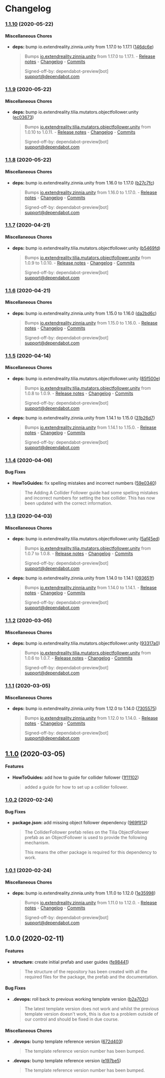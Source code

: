 # Changelog

### [1.1.10](https://github.com/ExtendRealityLtd/Tilia.Trackers.ColliderFollower.Unity/compare/v1.1.9...v1.1.10) (2020-05-22)

#### Miscellaneous Chores

* **deps:** bump io.extendreality.zinnia.unity from 1.17.0 to 1.17.1 ([146dc6e](https://github.com/ExtendRealityLtd/Tilia.Trackers.ColliderFollower.Unity/commit/146dc6e9317c08421d9e1758c05616cbc127361b))
  > Bumps [io.extendreality.zinnia.unity](https://github.com/ExtendRealityLtd/Zinnia.Unity) from 1.17.0 to 1.17.1. - [Release notes](https://github.com/ExtendRealityLtd/Zinnia.Unity/releases) - [Changelog](https://github.com/ExtendRealityLtd/Zinnia.Unity/blob/master/CHANGELOG.md) - [Commits](https://github.com/ExtendRealityLtd/Zinnia.Unity/compare/v1.17.0...v1.17.1)
  > 
  > Signed-off-by: dependabot-preview[bot] <support@dependabot.com>

### [1.1.9](https://github.com/ExtendRealityLtd/Tilia.Trackers.ColliderFollower.Unity/compare/v1.1.8...v1.1.9) (2020-05-22)

#### Miscellaneous Chores

* **deps:** bump io.extendreality.tilia.mutators.objectfollower.unity ([ec03673](https://github.com/ExtendRealityLtd/Tilia.Trackers.ColliderFollower.Unity/commit/ec036731f9f37d3136b8e3bf30470d4e748ae952))
  > Bumps [io.extendreality.tilia.mutators.objectfollower.unity](https://github.com/ExtendRealityLtd/Tilia.Mutators.ObjectFollower.Unity) from 1.0.10 to 1.0.11. - [Release notes](https://github.com/ExtendRealityLtd/Tilia.Mutators.ObjectFollower.Unity/releases) - [Changelog](https://github.com/ExtendRealityLtd/Tilia.Mutators.ObjectFollower.Unity/blob/master/CHANGELOG.md) - [Commits](https://github.com/ExtendRealityLtd/Tilia.Mutators.ObjectFollower.Unity/compare/v1.0.10...v1.0.11)
  > 
  > Signed-off-by: dependabot-preview[bot] <support@dependabot.com>

### [1.1.8](https://github.com/ExtendRealityLtd/Tilia.Trackers.ColliderFollower.Unity/compare/v1.1.7...v1.1.8) (2020-05-22)

#### Miscellaneous Chores

* **deps:** bump io.extendreality.zinnia.unity from 1.16.0 to 1.17.0 ([b27c7fc](https://github.com/ExtendRealityLtd/Tilia.Trackers.ColliderFollower.Unity/commit/b27c7fc988c425ef4f7d51cf58064d2c9729e833))
  > Bumps [io.extendreality.zinnia.unity](https://github.com/ExtendRealityLtd/Zinnia.Unity) from 1.16.0 to 1.17.0. - [Release notes](https://github.com/ExtendRealityLtd/Zinnia.Unity/releases) - [Changelog](https://github.com/ExtendRealityLtd/Zinnia.Unity/blob/master/CHANGELOG.md) - [Commits](https://github.com/ExtendRealityLtd/Zinnia.Unity/compare/v1.16.0...v1.17.0)
  > 
  > Signed-off-by: dependabot-preview[bot] <support@dependabot.com>

### [1.1.7](https://github.com/ExtendRealityLtd/Tilia.Trackers.ColliderFollower.Unity/compare/v1.1.6...v1.1.7) (2020-04-21)

#### Miscellaneous Chores

* **deps:** bump io.extendreality.tilia.mutators.objectfollower.unity ([b5469fd](https://github.com/ExtendRealityLtd/Tilia.Trackers.ColliderFollower.Unity/commit/b5469fd101e87653537dc69c34b56ab601a5b1ec))
  > Bumps [io.extendreality.tilia.mutators.objectfollower.unity](https://github.com/ExtendRealityLtd/Tilia.Mutators.ObjectFollower.Unity) from 1.0.9 to 1.0.10. - [Release notes](https://github.com/ExtendRealityLtd/Tilia.Mutators.ObjectFollower.Unity/releases) - [Changelog](https://github.com/ExtendRealityLtd/Tilia.Mutators.ObjectFollower.Unity/blob/master/CHANGELOG.md) - [Commits](https://github.com/ExtendRealityLtd/Tilia.Mutators.ObjectFollower.Unity/compare/v1.0.9...v1.0.10)
  > 
  > Signed-off-by: dependabot-preview[bot] <support@dependabot.com>

### [1.1.6](https://github.com/ExtendRealityLtd/Tilia.Trackers.ColliderFollower.Unity/compare/v1.1.5...v1.1.6) (2020-04-21)

#### Miscellaneous Chores

* **deps:** bump io.extendreality.zinnia.unity from 1.15.0 to 1.16.0 ([da2bd6c](https://github.com/ExtendRealityLtd/Tilia.Trackers.ColliderFollower.Unity/commit/da2bd6c95a6594a0721a38d0b31bd7fce540ff84))
  > Bumps [io.extendreality.zinnia.unity](https://github.com/ExtendRealityLtd/Zinnia.Unity) from 1.15.0 to 1.16.0. - [Release notes](https://github.com/ExtendRealityLtd/Zinnia.Unity/releases) - [Changelog](https://github.com/ExtendRealityLtd/Zinnia.Unity/blob/master/CHANGELOG.md) - [Commits](https://github.com/ExtendRealityLtd/Zinnia.Unity/compare/v1.15.0...v1.16.0)
  > 
  > Signed-off-by: dependabot-preview[bot] <support@dependabot.com>

### [1.1.5](https://github.com/ExtendRealityLtd/Tilia.Trackers.ColliderFollower.Unity/compare/v1.1.4...v1.1.5) (2020-04-14)

#### Miscellaneous Chores

* **deps:** bump io.extendreality.tilia.mutators.objectfollower.unity ([85f500e](https://github.com/ExtendRealityLtd/Tilia.Trackers.ColliderFollower.Unity/commit/85f500e15a057bdba2c7dddb3c5a689157c39181))
  > Bumps [io.extendreality.tilia.mutators.objectfollower.unity](https://github.com/ExtendRealityLtd/Tilia.Mutators.ObjectFollower.Unity) from 1.0.8 to 1.0.9. - [Release notes](https://github.com/ExtendRealityLtd/Tilia.Mutators.ObjectFollower.Unity/releases) - [Changelog](https://github.com/ExtendRealityLtd/Tilia.Mutators.ObjectFollower.Unity/blob/master/CHANGELOG.md) - [Commits](https://github.com/ExtendRealityLtd/Tilia.Mutators.ObjectFollower.Unity/compare/v1.0.8...v1.0.9)
  > 
  > Signed-off-by: dependabot-preview[bot] <support@dependabot.com>
* **deps:** bump io.extendreality.zinnia.unity from 1.14.1 to 1.15.0 ([31b26d7](https://github.com/ExtendRealityLtd/Tilia.Trackers.ColliderFollower.Unity/commit/31b26d726f6646291c01bf85c7847540f99b4f1a))
  > Bumps [io.extendreality.zinnia.unity](https://github.com/ExtendRealityLtd/Zinnia.Unity) from 1.14.1 to 1.15.0. - [Release notes](https://github.com/ExtendRealityLtd/Zinnia.Unity/releases) - [Changelog](https://github.com/ExtendRealityLtd/Zinnia.Unity/blob/master/CHANGELOG.md) - [Commits](https://github.com/ExtendRealityLtd/Zinnia.Unity/compare/v1.14.1...v1.15.0)
  > 
  > Signed-off-by: dependabot-preview[bot] <support@dependabot.com>

### [1.1.4](https://github.com/ExtendRealityLtd/Tilia.Trackers.ColliderFollower.Unity/compare/v1.1.3...v1.1.4) (2020-04-06)

#### Bug Fixes

* **HowToGuides:** fix spelling mistakes and incorrect numbers ([59e0340](https://github.com/ExtendRealityLtd/Tilia.Trackers.ColliderFollower.Unity/commit/59e03407e020a8435ff0a278674494e3fcb0f26d))
  > The Adding A Collider Follower guide had some spelling mistakes and incorrect numbers for setting the box collider. This has now been updated with the correct information.

### [1.1.3](https://github.com/ExtendRealityLtd/Tilia.Trackers.ColliderFollower.Unity/compare/v1.1.2...v1.1.3) (2020-04-03)

#### Miscellaneous Chores

* **deps:** bump io.extendreality.tilia.mutators.objectfollower.unity ([5af45ed](https://github.com/ExtendRealityLtd/Tilia.Trackers.ColliderFollower.Unity/commit/5af45ed7466372fd7d504748f1197ca1fcbfd104))
  > Bumps [io.extendreality.tilia.mutators.objectfollower.unity](https://github.com/ExtendRealityLtd/Tilia.Mutators.ObjectFollower.Unity) from 1.0.7 to 1.0.8. - [Release notes](https://github.com/ExtendRealityLtd/Tilia.Mutators.ObjectFollower.Unity/releases) - [Changelog](https://github.com/ExtendRealityLtd/Tilia.Mutators.ObjectFollower.Unity/blob/master/CHANGELOG.md) - [Commits](https://github.com/ExtendRealityLtd/Tilia.Mutators.ObjectFollower.Unity/compare/v1.0.7...v1.0.8)
  > 
  > Signed-off-by: dependabot-preview[bot] <support@dependabot.com>
* **deps:** bump io.extendreality.zinnia.unity from 1.14.0 to 1.14.1 ([093651f](https://github.com/ExtendRealityLtd/Tilia.Trackers.ColliderFollower.Unity/commit/093651fb3163e5842e82e9f2c0782c6703dbb2bc))
  > Bumps [io.extendreality.zinnia.unity](https://github.com/ExtendRealityLtd/Zinnia.Unity) from 1.14.0 to 1.14.1. - [Release notes](https://github.com/ExtendRealityLtd/Zinnia.Unity/releases) - [Changelog](https://github.com/ExtendRealityLtd/Zinnia.Unity/blob/master/CHANGELOG.md) - [Commits](https://github.com/ExtendRealityLtd/Zinnia.Unity/compare/v1.14.0...v1.14.1)
  > 
  > Signed-off-by: dependabot-preview[bot] <support@dependabot.com>

### [1.1.2](https://github.com/ExtendRealityLtd/Tilia.Trackers.ColliderFollower.Unity/compare/v1.1.1...v1.1.2) (2020-03-05)

#### Miscellaneous Chores

* **deps:** bump io.extendreality.tilia.mutators.objectfollower.unity ([93317a0](https://github.com/ExtendRealityLtd/Tilia.Trackers.ColliderFollower.Unity/commit/93317a0fe9c470648692ce03e117709ec1b84e77))
  > Bumps [io.extendreality.tilia.mutators.objectfollower.unity](https://github.com/ExtendRealityLtd/Tilia.Mutators.ObjectFollower.Unity) from 1.0.6 to 1.0.7. - [Release notes](https://github.com/ExtendRealityLtd/Tilia.Mutators.ObjectFollower.Unity/releases) - [Changelog](https://github.com/ExtendRealityLtd/Tilia.Mutators.ObjectFollower.Unity/blob/master/CHANGELOG.md) - [Commits](https://github.com/ExtendRealityLtd/Tilia.Mutators.ObjectFollower.Unity/compare/v1.0.6...v1.0.7)
  > 
  > Signed-off-by: dependabot-preview[bot] <support@dependabot.com>

### [1.1.1](https://github.com/ExtendRealityLtd/Tilia.Trackers.ColliderFollower.Unity/compare/v1.1.0...v1.1.1) (2020-03-05)

#### Miscellaneous Chores

* **deps:** bump io.extendreality.zinnia.unity from 1.12.0 to 1.14.0 ([7305575](https://github.com/ExtendRealityLtd/Tilia.Trackers.ColliderFollower.Unity/commit/73055754cad73a450ec67134629977397e336877))
  > Bumps [io.extendreality.zinnia.unity](https://github.com/ExtendRealityLtd/Zinnia.Unity) from 1.12.0 to 1.14.0. - [Release notes](https://github.com/ExtendRealityLtd/Zinnia.Unity/releases) - [Changelog](https://github.com/ExtendRealityLtd/Zinnia.Unity/blob/master/CHANGELOG.md) - [Commits](https://github.com/ExtendRealityLtd/Zinnia.Unity/compare/v1.12.0...v1.14.0)
  > 
  > Signed-off-by: dependabot-preview[bot] <support@dependabot.com>

## [1.1.0](https://github.com/ExtendRealityLtd/Tilia.Trackers.ColliderFollower.Unity/compare/v1.0.2...v1.1.0) (2020-03-05)

#### Features

* **HowToGuides:** add how to guide for collider follower ([1f11102](https://github.com/ExtendRealityLtd/Tilia.Trackers.ColliderFollower.Unity/commit/1f111023277c9b963df47f90b3bdb356f0e0c758))
  > added a guide for how to set up a collider follower.

### [1.0.2](https://github.com/ExtendRealityLtd/Tilia.Trackers.ColliderFollower.Unity/compare/v1.0.1...v1.0.2) (2020-02-24)

#### Bug Fixes

* **package.json:** add missing object follower dependency ([969f912](https://github.com/ExtendRealityLtd/Tilia.Trackers.ColliderFollower.Unity/commit/969f912173dd571948b5ca024fd2e1d88a1b2375))
  > The ColliderFollower prefab relies on the Tilia ObjectFollower prefab as an ObjectFollower is used to provide the following mechanism.
  > 
  > This means the other package is required for this dependency to work.

### [1.0.1](https://github.com/ExtendRealityLtd/Tilia.Trackers.ColliderFollower.Unity/compare/v1.0.0...v1.0.1) (2020-02-24)

#### Miscellaneous Chores

* **deps:** bump io.extendreality.zinnia.unity from 1.11.0 to 1.12.0 ([1e35998](https://github.com/ExtendRealityLtd/Tilia.Trackers.ColliderFollower.Unity/commit/1e3599840a6e7c0ffbf2c58af83cc9aafdd9ef0e))
  > Bumps [io.extendreality.zinnia.unity](https://github.com/ExtendRealityLtd/Zinnia.Unity) from 1.11.0 to 1.12.0. - [Release notes](https://github.com/ExtendRealityLtd/Zinnia.Unity/releases) - [Changelog](https://github.com/ExtendRealityLtd/Zinnia.Unity/blob/master/CHANGELOG.md) - [Commits](https://github.com/ExtendRealityLtd/Zinnia.Unity/compare/v1.11.0...v1.12.0)
  > 
  > Signed-off-by: dependabot-preview[bot] <support@dependabot.com>

## 1.0.0 (2020-02-11)

#### Features

* **structure:** create initial prefab and user guides ([fe98441](https://github.com/ExtendRealityLtd/Tilia.Trackers.ColliderFollower.Unity/commit/fe984415c7089e8846b3e7c7884d86af018bd820))
  > The structure of the repository has been created with all the required files for the package, the prefab and the documentation.

#### Bug Fixes

* **.devops:** roll back to previous working template version ([b2a702c](https://github.com/ExtendRealityLtd/Tilia.Trackers.ColliderFollower.Unity/commit/b2a702c80e9c379232abdf91858f3ca5e07c8f92))
  > The latest template version does not work and whilst the previous template version doesn't work, this is due to a problem outside of our control and should be fixed in due course.

#### Miscellaneous Chores

* **.devops:** bump template reference version ([672d403](https://github.com/ExtendRealityLtd/Tilia.Trackers.ColliderFollower.Unity/commit/672d403f81d83ec94af33d9bde44039e9f6edff9))
  > The template reference version number has been bumped.
* **.devops:** bump template reference version ([e197be5](https://github.com/ExtendRealityLtd/Tilia.Trackers.ColliderFollower.Unity/commit/e197be5e9ded6b32ad5cc6676de99b2ab006d7ad))
  > The template reference version number has been bumped.
